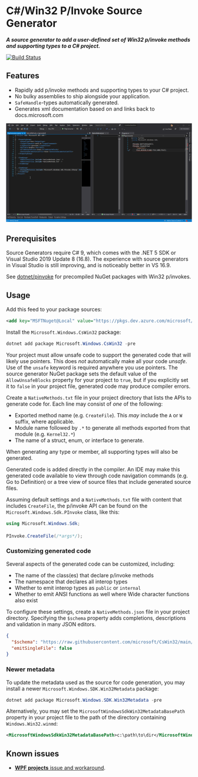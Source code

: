 # C#/Win32 P/Invoke Source Generator

***A source generator to add a user-defined set of Win32 p/invoke methods and supporting types to a C# project.***

[![Build Status](https://dev.azure.com/microsoft/Dart/_apis/build/status/microsoft.CsWin32?branchName=main)](https://dev.azure.com/microsoft/Dart/_build/latest?definitionId=60888&branchName=main)
## Features

* Rapidly add p/invoke methods and supporting types to your C# project.
* No bulky assemblies to ship alongside your application.
* `SafeHandle`-types automatically generated.
* Generates xml documentation based on and links back to docs.microsoft.com

![Animation demonstrating p/invoke code generation](doc/demo.gif)

## Prerequisites

Source Generators require C# 9, which comes with the .NET 5 SDK or Visual Studio 2019 Update 8 (16.8).
The experience with source generators in Visual Studio is still improving, and is noticeably better in VS 16.9.

See [dotnet/pinvoke](https://github.com/dotnet/pinvoke) for precompiled NuGet packages with Win32 p/invokes.

## Usage

Add this feed to your package sources:

```xml
<add key="MSFTNuget@Local" value="https://pkgs.dev.azure.com/microsoft/_packaging/MSFTNuget%40Local/nuget/v3/index.json" />
```

Install the `Microsoft.Windows.CsWin32` package:

```ps1
dotnet add package Microsoft.Windows.CsWin32 -pre
```

Your project must allow unsafe code to support the generated code that will likely use pointers.
This does *not* automatically make all your code *unsafe*.
Use of the `unsafe` keyword is required anywhere you use pointers.
The source generator NuGet package sets the default value of the `AllowUnsafeBlocks` property for your project to `true`,
but if you explicitly set it to `false` in your project file, generated code may produce compiler errors.

Create a `NativeMethods.txt` file in your project directory that lists the APIs to generate code for.
Each line may consist of *one* of the following:

* Exported method name (e.g. `CreateFile`). This *may* include the `A` or `W` suffix, where applicable.
* Module name followed by `.*` to generate all methods exported from that module (e.g. `Kernel32.*`)
* The name of a struct, enum, or interface to generate.

When generating any type or member, all supporting types will also be generated.

Generated code is added directly in the compiler.
An IDE may make this generated code available to view through code navigation commands (e.g. Go to Definition) or a tree view of source files that include generated source files.

Assuming default settings and a `NativeMethods.txt` file with content that includes `CreateFile`, the p/invoke API can be found on the `Microsoft.Windows.Sdk.PInvoke` class, like this:

```cs
using Microsoft.Windows.Sdk;

PInvoke.CreateFile(/*args*/);
```

### Customizing generated code

Several aspects of the generated code can be customized, including:

* The name of the class(es) that declare p/invoke methods
* The namespace that declares all interop types
* Whether to emit interop types as `public` or `internal`
* Whether to emit ANSI functions as well where Wide character functions also exist

To configure these settings, create a `NativeMethods.json` file in your project directory.
Specifying the `$schema` property adds completions, descriptions and validation in many JSON editors.

```json
{
  "$schema": "https://raw.githubusercontent.com/microsoft/CsWin32/main/src/Microsoft.Windows.CsWin32/settings.schema.json",
  "emitSingleFile": false
}
```

### Newer metadata

To update the metadata used as the source for code generation, you may install a newer `Microsoft.Windows.SDK.Win32Metadata` package:

```ps1
dotnet add package Microsoft.Windows.SDK.Win32Metadata -pre
```

Alternatively, you may set the `MicrosoftWindowsSdkWin32MetadataBasePath` property in your project file to the path of the directory containing `Windows.Win32.winmd`:

```xml
<MicrosoftWindowsSdkWin32MetadataBasePath>c:\path\to\dir</MicrosoftWindowsSdkWin32MetadataBasePath>
```

## Known issues

- [**WPF projects** issue and workaround](https://github.com/microsoft/CsWin32/issues/7).

